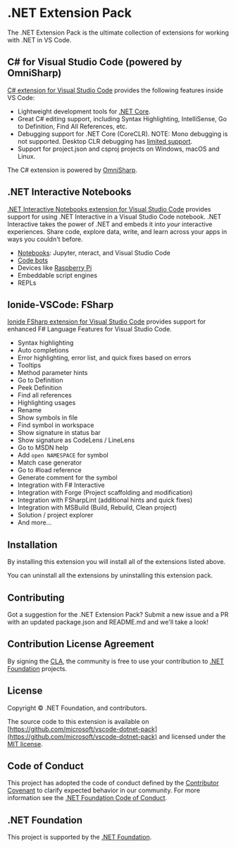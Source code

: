 # .NET Extension Pack

The .NET Extension Pack is the ultimate collection of extensions for working with .NET in VS Code.

## C# for Visual Studio Code (powered by OmniSharp)

[C# extension for Visual Studio Code](https://marketplace.visualstudio.com/items?itemName=ms-dotnettools.csharp) provides the following features inside VS Code:

- Lightweight development tools for [.NET Core](https://dotnet.github.io).
- Great C# editing support, including Syntax Highlighting, IntelliSense, Go to Definition, Find All References, etc.
- Debugging support for .NET Core (CoreCLR). NOTE: Mono debugging is not supported. Desktop CLR debugging has [limited support](https://github.com/OmniSharp/omnisharp-vscode/wiki/Desktop-.NET-Framework).
- Support for project.json and csproj projects on Windows, macOS and Linux.

The C# extension is powered by [OmniSharp](https://github.com/OmniSharp/omnisharp-roslyn).

## .NET Interactive Notebooks

[.NET Interactive Notebooks extension for Visual Studio Code](https://marketplace.visualstudio.com/items?itemName=ms-dotnettools.dotnet-interactive-vscode) provides support for using .NET Interactive in a Visual Studio Code notebook. .NET Interactive takes the power of .NET and embeds it into *your* interactive experiences. Share code, explore data, write, and learn across your apps in ways you couldn't before.

- [Notebooks](#notebooks-with-net): Jupyter, nteract, and Visual Studio Code 
- [Code bots](https://github.com/CodeConversations/CodeConversations)
- Devices like [Raspberry Pi](https://www.raspberrypi.org/)
- Embeddable script engines
- REPLs

## Ionide-VSCode: FSharp

[Ionide FSharp extension for Visual Studio Code](https://marketplace.visualstudio.com/items/Ionide.Ionide-fsharp) provides support for enhanced F# Language Features for Visual Studio Code.

- Syntax highlighting
- Auto completions
- Error highlighting, error list, and quick fixes based on errors
- Tooltips
- Method parameter hints
- Go to Definition
- Peek Definition
- Find all references
- Highlighting usages
- Rename
- Show symbols in file
- Find symbol in workspace
- Show signature in status bar
- Show signature as CodeLens / LineLens
- Go to MSDN help
- Add `open NAMESPACE` for symbol
- Match case generator
- Go to #load reference
- Generate comment for the symbol
- Integration with F# Interactive
- Integration with Forge (Project scaffolding and modification)
- Integration with FSharpLint (additional hints and quick fixes)
- Integration with MSBuild (Build, Rebuild, Clean project)
- Solution / project explorer
- And more...

## Installation

By installing this extension you will install all of the extensions listed above.

You can uninstall all the extensions by uninstalling this extension pack.

## Contributing

Got a suggestion for the .NET Extension Pack? Submit a new issue and a PR with an updated package.json and README.md and we'll take a look!

## Contribution License Agreement

By signing the [CLA](https://cla.dotnetfoundation.org/), the community is free to use your contribution to [.NET Foundation](http://www.dotnetfoundation.org) projects.

## License

Copyright © .NET Foundation, and contributors.

The source code to this extension is available on [https://github.com/microsoft/vscode-dotnet-pack](https://github.com/microsoft/vscode-dotnet-pack) and licensed under the [MIT license](https://github.com/dotnet/vscode-dotnet-pack/blob/HEAD/LICENSE.txt).

## Code of Conduct

This project has adopted the code of conduct defined by the [Contributor Covenant](http://contributor-covenant.org/)
to clarify expected behavior in our community.
For more information see the [.NET Foundation Code of Conduct](http://www.dotnetfoundation.org/code-of-conduct).

## .NET Foundation

This project is supported by the [.NET Foundation](http://www.dotnetfoundation.org).
